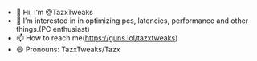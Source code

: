 - 👋 Hi, I’m @TazxTweaks
- 👀 I’m interested in in optimizing pcs, latencies, performance and other things.(PC enthusiast)
- 📫 How to reach me(https://guns.lol/tazxtweaks)
- 😄 Pronouns: TazxTweaks/Tazx
<!---
TazxTweaks/TazxTweaks is a ✨ special ✨ repository because its `README.md` (this file) appears on your GitHub profile.
You can click the Preview link to take a look at your changes.
--->
